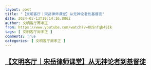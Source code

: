 ```yaml
---
layout: post
title: "【文明客厅｜宋岳律师课堂】从无神论者到基督徒"
date: 2024-05-13T19:14:16.000Z
author: 文明客厅周孝正
from: https://www.youtube.com/watch?v=OUSnfqb4SIk
tags: [ 文明客厅周孝正 ]
comments: True
categories: [ 文明客厅周孝正 ]
---
```

<!--1715627656000-->
[【文明客厅｜宋岳律师课堂】从无神论者到基督徒](https://www.youtube.com/watch?v=OUSnfqb4SIk)
------

<div>

</div>
